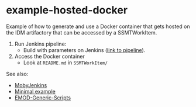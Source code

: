 # example-hosted-docker
Example of how to generate and use a Docker container that gets hosted on the IDM artifactory that can be accessed by a SSMTWorkItem.

1. Run Jenkins pipeline:
    - Build with parameters on Jenkins ([link to pipeline](https://jenkins.apps.idmod.org/job/MobyJenkins_/build?delay=0sec])).
4. Access the Docker container
    - Look at `README.md` in `SSMTWorkItem/`

See also:
- [MobyJenkins](https://github.com/InstituteforDiseaseModeling/MobyJenkins)
- [Minimal example](https://github.com/InstituteforDiseaseModeling/example-container-build/tree/main/minimal)
- [EMOD-Generic-Scripts](https://github.com/InstituteforDiseaseModeling/EMOD-Generic-Scripts/blob/main/docker)
